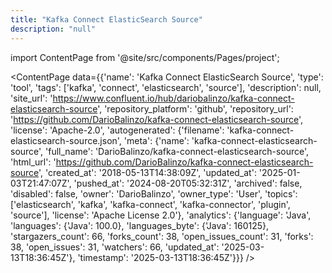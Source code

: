 ```yaml
---
title: "Kafka Connect ElasticSearch Source"
description: "null"
---
```

import ContentPage from '@site/src/components/Pages/project';

<ContentPage
    data={{'name': 'Kafka Connect ElasticSearch Source', 'type': 'tool', 'tags': ['kafka', 'connect', 'elasticsearch', 'source'], 'description': null, 'site_url': 'https://www.confluent.io/hub/dariobalinzo/kafka-connect-elasticsearch-source', 'repository_platform': 'github', 'repository_url': 'https://github.com/DarioBalinzo/kafka-connect-elasticsearch-source', 'license': 'Apache-2.0', 'autogenerated': {'filename': 'kafka-connect-elasticsearch-source.json', 'meta': {'name': 'kafka-connect-elasticsearch-source', 'full_name': 'DarioBalinzo/kafka-connect-elasticsearch-source', 'html_url': 'https://github.com/DarioBalinzo/kafka-connect-elasticsearch-source', 'created_at': '2018-05-13T14:38:09Z', 'updated_at': '2025-01-03T21:47:07Z', 'pushed_at': '2024-08-20T05:32:31Z', 'archived': false, 'disabled': false, 'owner': 'DarioBalinzo', 'owner_type': 'User', 'topics': ['elasticsearch', 'kafka', 'kafka-connect', 'kafka-connector', 'plugin', 'source'], 'license': 'Apache License 2.0'}, 'analytics': {'language': 'Java', 'languages': {'Java': 100.0}, 'languages_byte': {'Java': 160125}, 'stargazers_count': 66, 'forks_count': 38, 'open_issues_count': 31, 'forks': 38, 'open_issues': 31, 'watchers': 66, 'updated_at': '2025-03-13T18:36:45Z'}, 'timestamp': '2025-03-13T18:36:45Z'}}}
/>
